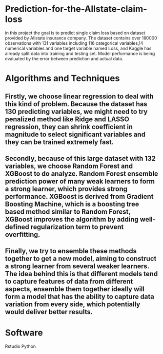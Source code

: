 # Prediction-for-the-Allstate-claim-loss
in this project the goal is to predict single claim loss based on dataset provided by Allstate insurance company. The dataset contains over 180000 observations with 131 variables including 116 categorical variables,14 numerical variables and one target variable named Loss, and Kaggle has already split data into training and testing set. Model performance is being evaluated by the error between prediction and actual data. 
# Algorithms and Techniques
## Firstly, we choose linear regression to deal with this kind of problem. Because the dataset has 130 predicting variables, we might need to try penalized method like Ridge and LASSO regression, they can shrink coefficient in magnitude to select significant variables and they can be trained extremely fast.
## Secondly, because of this large dataset with 132 variables, we choose Random Forest and XGBoost to do analyze. Random Forest ensemble prediction power of many weak learners to form a strong learner, which provides strong performance. XGBoost is derived from Gradient Boosting Machine, which is a boosting tree based method similar to Random Forest, XGBoost improves the algorithm by adding well-defined regularization term to prevent overfitting.
## Finally, we try to ensemble these methods together to get a new model, aiming to construct a strong learner from several weaker learners. The idea behind this is that different models tend to capture features of data from different aspects, ensemble them together ideally will form a model that has the ability to capture data variation from every side, which potentially would deliver better results.
# Software
Rstudio Python
